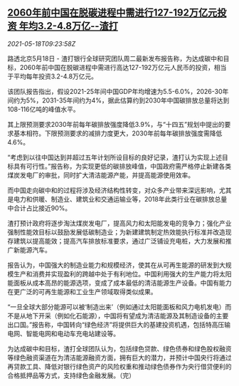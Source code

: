 <!--1621332062000-->
[2060年前中国在脱碳进程中需进行127-192万亿元投资 年均3.2-4.8万亿--渣打](https://cn.reuters.com/article/sc-china-carbon-investment-0518-idCNKCS2CZ0X8)
------

<div><i>2021-05-18T09:23:58Z</i></div><p>路透北京5月18日 - 渣打银行全球研究团队周二最新发布报告称，为达成碳中和目标，2060年前中国在脱碳进程中需进行高达127-192万亿元人民币的投资，相当于平均每年投资3.2-4.8万亿元。</p><p>该团队报告指出，假设2021-25年间中国GDP年均增速为5.5-6.0%，2026-30年间约为5%，2031-35年间约为4%，据此估算约到2030年中国碳排放总量将达到108-116亿吨的峰值水平。</p><p>其上限预测要求2030年前每年碳排放强度降低3.9%，与“十四五”规划中提出的要求基本相符。下限预测要求的减排力度更大，2030年前每年碳排放强度需降低4.6%。</p><p>“考虑到以往中国达到并超过五年计划所设目标的良好记录，渣打认为实现上述目标具有可行性。”报告称，为实现更低的碳排放峰值，中国政府需严格停止新建各类煤炭发电厂的审批，同时扩大清洁能源产能，并提高能源使用效率。</p><p>而中国走向碳中和的过程将涉及经济结构性转变，对众多产业带来深远影响，尤其是电力和供暖、制造业、建筑业和交通运输业等，2018年此类行业在碳排放总量中合计占比接近90%。</p><p>渣打预计政府将逐步淘汰煤炭发电厂，提高风力和太阳能发电的竞争力；强化产业强制性能效目标以鼓励发展低碳制造业；为新建建筑制定热效能执行标准并改造现存建筑以提高能效；提高汽车排放标准要求，通过广泛铺设充电桩，大力发展和推广新能源汽车。</p><p>报告认为，中国强大的制造业能力和规模经济，使其在从可再生能源的研发到大规模生产和消费并实现盈利的跨越中处于有利地位。中国利用强大的生产能力将太阳能面板从成本高昂的能源选项，变成了成本最低的清洁能源生产设备。中国有能力在更广泛的可再生能源和工业生产领域取得类似成果。</p><p>“一旦全球大部分能源可以被‘制造出来’（例如通过太阳能面板和风力电机发电）而不是从地下开采（例如化石能源），中国将有望成为清洁能源及其制造设备的主要出口国。”报告称，中国转向“绿色经济”将提供巨大的基建投资机遇，包括特高压输电网、智能电网和电动车充电站建设等。</p><p>为达成碳中和目标，渣打全球团队认为，包括绿色贷款、绿色债券和绿色股权融资等绿色融资渠道在为清洁能源融资方面，拥有巨大的潜力，并预计中国央行将通过再贷款工具、降低对银行绿色资产的风险权重和推动绿色债券作为央行借贷便利的合格抵押品等方式，支持绿色金融发展。（完）</p>
